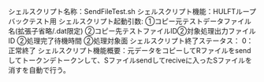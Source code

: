 シェルスクリプト名称：SendFileTest.sh
シェルスクリプト機能：HULFTループバックテスト用
シェルスクリプト起動引数: ①コピー元テストデータファイル名(拡張子省略/.dat限定)
                        ②コピー先テストファイルID②対象処理出力ファイルID
                        ②処理完了待機時間
                        ②処理対象面
シェルスクリプト終了ステータス：  0：正常終了
シェルスクリプト機能概要：元データをコピーしてRファイルをsendしてトークンデトークンして、Sファイルsendしてreciveに入ったSファイルを消すを自動で行う。
